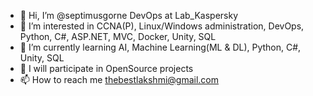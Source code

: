 - 👋 Hi, I’m @septimusgorne DevOps at Lab_Kaspersky
- 👀 I’m interested in CCNA(P), Linux/Windows administration, DevOps, Python, C#, ASP.NET, MVC, Docker, Unity, SQL
- 🌱 I’m currently learning AI, Machine Learning(ML & DL), Python, C#, Unity, SQL
- 💞️ I will participate in OpenSource projects
- 📫 How to reach me thebestlakshmi@gmail.com

<!---
septimusgorne/septimusgorne is a ✨ special ✨ repository because its `README.md` (this file) appears on your GitHub profile.
You can click the Preview link to take a look at your changes.
--->
